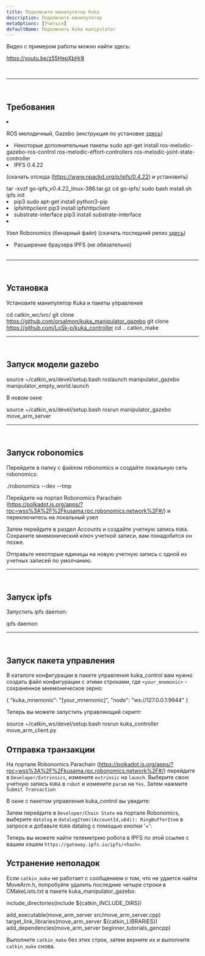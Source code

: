 ```yaml
---
title: Подключите манипулятор Kuka
description: Подключите манипулятор
metaOptions: [Учиться]
defaultName: Подключить Kuka manipulator
---
```


Видео с примером работы можно найти здесь:

https://youtu.be/z55HepXbHr8

<br/>

***

<br/>

## Требования

<List>

<li class="flex">

ROS мелодичный, Gazebo (инструкция по установке [здесь](http://wiki.ros.org/melodic/Установка/Ubuntu))
</li>

<li>Некоторые дополнительные пакеты

<LessonCodeWrapper language="bash" codeClass="big-code">
sudo apt-get install ros-melodic-gazebo-ros-control ros-melodic-effort-controllers ros-melodic-joint-state-controller
</LessonCodeWrapper>

</li>

<li> IPFS 0.4.22 

(скачать отсюда (https://www.npackd.org/p/ipfs/0.4.22) и установить)

<LessonCodeWrapper language="bash" codeClass="big-code">
tar -xvzf go-ipfs_v0.4.22_linux-386.tar.gz
cd go-ipfs/
sudo bash install.sh
ipfs init
</LessonCodeWrapper>

</li>

<li>pip3

<LessonCodeWrapper language="bash">
sudo apt-get install python3-pip
</LessonCodeWrapper>

</li>

<li>ipfshttpclient

<LessonCodeWrapper language="bash">
pip3 install ipfshttpclient
</LessonCodeWrapper>

</li>

<li>substrate-interface

<LessonCodeWrapper language="bash">
pip3 install substrate-interface
</LessonCodeWrapper>

</li>

<li class="flex">

Узел Robonomics (бинарный файл) (скачать последний релиз [здесь](https://github.com/airalab/robonomics/releases))

</li>

<li>Расширение браузера IPFS (не обязательно)</li>

</List>

<br/>

***

<br/>

## Установка
Установите манипулятор Kuka и пакеты управления

<LessonCodeWrapper language="bash" codeClass="big-code">cd catkin_wc/src/
git clone https://github.com/orsalmon/kuka_manipulator_gazebo
git clone https://github.com/LoSk-p/kuka_controller
cd ..
catkin_make</LessonCodeWrapper>

***

<br/>

## Запуск модели gazebo

<LessonCodeWrapper language="bash" codeClass="big-code">
source ~/catkin_ws/devel/setup.bash
roslaunch manipulator_gazebo manipulator_empty_world.launch
</LessonCodeWrapper>

В новом окне

<LessonCodeWrapper language="bash">
source ~/catkin_ws/devel/setup.bash
rosrun manipulator_gazebo move_arm_server
</LessonCodeWrapper>

<LessonImages imageClasses="mb" src="kuka/1.png" alt="model"/>

***

<br/>

## Запуск robonomics
Перейдите в папку с файлом robonomics и создайте локальную сеть robonomics:

<LessonCodeWrapper language="bash">
./robonomics --dev --tmp
</LessonCodeWrapper>

<LessonImages imageClasses="mb" src="kuka/robonomics.png" alt="robonomics"/>

Перейдите на портал Robonomics Parachain (https://polkadot.js.org/apps/?rpc=wss%3A%2F%2Fkusama.rpc.robonomics.network%2F#/) и переключитесь на локальный узел

<LessonImages imageClasses="mb" src="kuka/local.png" alt="local"/>

Затем перейдите в раздел Accounts и создайте учетную запись `KUKA`. Сохраните мнемонический ключ учетной записи, вам понадобится он позже. 


<LessonImages imageClasses="mb" src="kuka/create_acc.png" alt="acc"/>

Отправьте некоторые единицы на новую учетную запись с одной из учетных записей по умолчанию.

<LessonImages imageClasses="mb" src="kuka/send_money.png" alt="accs"/>

***
<br/>

## Запуск ipfs
Запустить ipfs daemon:

<LessonCodeWrapper language="bash">
ipfs daemon
</LessonCodeWrapper>

***

</br>

## Запуск пакета управления
В каталоге конфигурации в пакете управления kuka_control вам нужно создать файл конфигурации с этими строками, где `<your_mnemonic>` - сохраненное мнемоническое зерно:

<LessonCodeWrapper language="bash">
{
    "kuka_mnemonic": "[your_mnemonic]",
    "node": "ws://127.0.0.1:9944"
}
</LessonCodeWrapper>


Теперь вы можете запустить управляющий скрипт:

<LessonCodeWrapper language="bash">
source ~/catkin_ws/devel/setup.bash
rosrun kuka_controller move_arm_client.py
</LessonCodeWrapper>

<LessonImages imageClasses="mb" src="kuka/run.png" alt="control"/>

## Отправка транзакции
На портале Robonomics Parachain (https://polkadot.js.org/apps/?rpc=wss%3A%2F%2Fkusama.rpc.robonomics.network%2F#/) перейдите в `Developer/Extrinsics`, измените `extrinsic` на `launch`. Выберите свою учетную запись `KUKA` в `robot` и измените `param` на `Yes`. Затем нажмите `Submit Transaction`

<LessonImages imageClasses="mb" src="kuka/launch.png" alt="transaction"/>

В окне с пакетом управления kuka_control вы увидите:

<LessonImages imageClasses="mb" src="kuka/res.png" alt="done"/>

Затем перейдите в `Developer/Chain State` на портале Robonomics, выберите `datalog` и `datalogItem((AccountId,u64)): RingBufferItem` в запросе и добавьте `KUKA` datalog с помощью кнопки '+':

<LessonImages imageClasses="mb" src="kuka/datalog.png" alt="datalog"/>

Теперь вы можете найти телеметрию робота в IPFS по этой ссылке с вашим хэшем `https://gateway.ipfs.io/ipfs/<hash>`.

## Устранение неполадок

Если `catkin_make` не работает с сообщением о том, что не удается найти MoveArm.h, попробуйте удалить последние четыре строки в CMakeLists.txt в пакете kuka_manipulator_gazebo:

<LessonCodeWrapper language="yaml">
include_directories(include ${catkin_INCLUDE_DIRS})

add_executable(move_arm_server src/move_arm_server.cpp)
target_link_libraries(move_arm_server ${catkin_LIBRARIES})
add_dependencies(move_arm_server beginner_tutorials_gencpp)
</LessonCodeWrapper>

Выполните `catkin_make` без этих строк, затем верните их и выполните `catkin_make` снова.